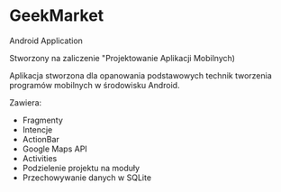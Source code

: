 # GeekMarket
Android Application

Stworzony na zaliczenie "Projektowanie Aplikacji Mobilnych)

Aplikacja stworzona dla opanowania podstawowych technik tworzenia programów mobilnych w środowisku Android.

Zawiera:
* Fragmenty
* Intencje
* ActionBar
* Google Maps API
* Activities
* Podzielenie projektu na moduły
* Przechowywanie danych w SQLite
